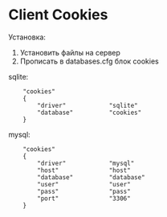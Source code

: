 # Client Cookies
Установка:
1. Установить файлы на сервер
2. Прописать в databases.cfg блок cookies

sqlite:
```
	"cookies"
	{
		"driver"			"sqlite"
		"database"			"cookies"
	}
```
mysql:
```
	"cookies"
	{
		"driver"			"mysql"
		"host"				"host"
		"database"			"database"
		"user"				"user"
		"pass"				"pass"
		"port"			    "3306"
	}
```
